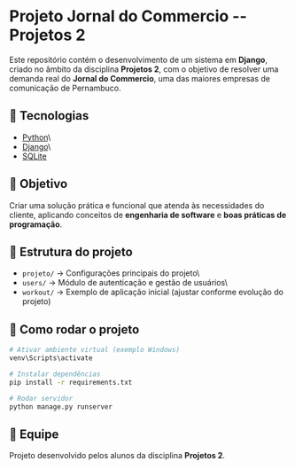 # Projeto Jornal do Commercio -- Projetos 2

Este repositório contém o desenvolvimento de um sistema em **Django**,
criado no âmbito da disciplina **Projetos 2**, com o objetivo de
resolver uma demanda real do **Jornal do Commercio**, uma das maiores
empresas de comunicação de Pernambuco.

## 🚀 Tecnologias

-   [Python](https://www.python.org/)\
-   [Django](https://www.djangoproject.com/)\
-   [SQLite](https://www.sqlite.org/)

## 📌 Objetivo

Criar uma solução prática e funcional que atenda às necessidades do
cliente, aplicando conceitos de **engenharia de software** e **boas
práticas de programação**.

## 📂 Estrutura do projeto

-   `projeto/` → Configurações principais do projeto\
-   `users/` → Módulo de autenticação e gestão de usuários\
-   `workout/` → Exemplo de aplicação inicial (ajustar conforme evolução
    do projeto)

## 🔧 Como rodar o projeto

``` bash
# Ativar ambiente virtual (exemplo Windows)
venv\Scripts\activate

# Instalar dependências
pip install -r requirements.txt

# Rodar servidor
python manage.py runserver
```

## 👥 Equipe

Projeto desenvolvido pelos alunos da disciplina **Projetos 2**.
